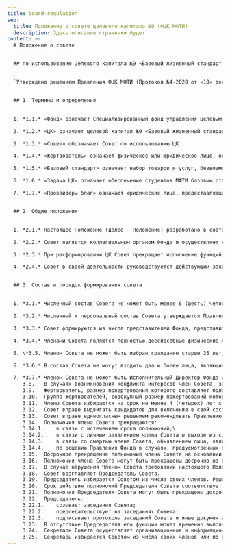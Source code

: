 ```yaml
---
title: board-regulation
seo:
  title: Положение о совете целевого капитала №9 (ФЦК МФТИ)
  description: Здесь описание странички будет
content: >-
  # Положение о совете


  ## по использованию целевого капитала №9 «Базовый жизненный стандарт для студентов МФТИ» Специализированного фонда управления целевым капиталом для развития Московского физико-технического института


  `Утверждено решением Правления ФЦК МФТИ (Протокол №4-2020 от «10» декабря 2020 год)`


  ## 1. Термины и определения


  1. *1.1.* «Фонд» означает Специализированный фонд управления целевым капиталом для развития Московского физико-технического института 

  2. *1.2.* «ЦК» означает целевой капитал №9 «Базовый жизненный стандарт для студентов МФТИ» Фонда.

  3. *1.3.* «Совет» обозначает Совет по использованию ЦК

  4. *1.4.* «Жертвователь» означает физическое или юридическое лицо, осуществившее пожертвование на формирование или пополнение ЦК посредством передачи в собственность Фонда денежных средств, ценных бумаг, недвижимого имущества.

  5. *1.5.* «Базовый стандарт» означает набор товаров и услуг, безвозмездно предоставляемый студентам МФТИ за счет дохода от доверительного управления ЦК и определяемый решением Совета.

  6. *1.6.* «Задача ЦК» означает обеспечение студентов МФТИ базовым стандартом за минимальный срок.

  7. *1.7.* «Провайдеры благ» означают юридические лица, предоставляющие свои товары и услуги (в рамках базового стандарта) студентам МФТИ за счет дохода ЦК.


  ## 2. Общие положения


  1. *2.1.* Настоящее Положение (далее – Положение) разработано в соответствии с действующим законодательством Российской Федерации и Уставом Фонда и определяет порядок деятельности Совета.

  2. *2.2.* Совет является коллегиальным органом Фонда и осуществляет контроль за финансовой деятельностью Фонда в части ЦК. Совет создается в целях обеспечения прозрачности использования средств ЦК а также в целях повышения эффективности сбора, расходования средств и решения стратегических задач ЦК.

  3. *2.3.* При расформировании ЦК Совет прекращает исполнение функций совета по использованию целевого капитала (в отношении расформированного целевого капитала).

  4. *2.4.* Совет в своей деятельности руководствуется действующим законодательством Российской Федерации, Уставом Фонда, а также настоящим Положением.


  ## 3. Состав и порядок формирования совета


  1. *3.1.* Численный состав Совета не может быть менее 6 (шесть) человек.

  2. *3.2.* Численный и персональный состав Совета утверждается Правлением Фонда на основании предложений действующих членов Совета. Первоначальный состав Совета формируется на основании предложений Жертвователей. 

  3. *3.3.* Совет формируются из числа представителей Фонда, представителей получателей дохода от ЦК (в т.ч. студентов МФТИ), жертвователей (их представителей), граждан и представителей юридических лиц, имеющих заслуги перед обществом, авторитет и (или) достижения в области деятельности, соответствующей целям создания ЦК, а также имеющих доступ к ресурсам, способствующим эффективному выполнению задачи ЦК.

  4. *3.4.* Членами Совета являются полностью дееспособные физические лица, признающие настоящее Положение и разделяющие цели создания ЦК.

  5. \*3.5. Членом Совета не может быть избран гражданин старше 35 лет, если это приведет к тому, что более 1/2 состава Совета будет представлена гражданами старше 35 лет. Данное ограничение не распространяется на представителей Фонда, а также жертвователей и их представителей, указанных в п. 3.9 и. п. 3.10 настоящего Положения.

  6. *3.6.* В состав Совета не могут входить два и более лица, являющиеся представителями одного юридического лица или представителями разных юридических лиц, являющихся аффилированными лицами. Данное ограничение не распространяется на представителей Фонда.

  7. *3.7.* Членом Совета не может быть Исполнительный Директор Фонда или его заместитель. В состав Совета могут входить не более 2 (двух) представителей Фонда — один член Правления Фонда и один член Попечительского Совета Фонда.\
     3.8.	В случаях возникновения конфликта интересов член Совета, заинтересованный в принятии Советом тех или иных решений, обязан сообщить о своей заинтересованности Совету до момента принятия указанных решений. Данный член Совета не сможет принимать участие в голосовании по вопросам, связанным с принятием указанных решений, и может участвовать в их обсуждении только с правом совещательного голоса.
     3.9.	Жертвователь, размер пожертвования которого составляет более 10 (десяти) процентов балансовой стоимости имущества, составляющего ЦК, на последнюю отчетную дату, вправе потребовать включить себя или своего представителя в состав Совета. В этом случае Правление обязано принять решение о включении такого жертвователя или его представителя в состав Совета в течение одного месяца со дня получения соответствующего требования жертвователя при условии, что такое включение не противоречит пункту 6.4.4. Устава Фонда и пунктам 3.4–3.7 настоящего Положения.
     3.10.	Группа жертвователей, совокупный размер пожертвований которой составляет более 20 (двадцати) процентов балансовой стоимости имущества, составляющего ЦК, на последнюю отчетную дату, вправе потребовать включить своего представителя в состав Совета. В вышеуказанную группу жертвователей не может входить жертвователь, воспользовавшийся своим правом на включение себя или своего представителя в состав Совета, в соответствии с пунктом 3.9 настоящего Положения.
     3.11.	Члены Совета избираются на срок не менее 4 (четырех) лет с правом неограниченного переизбрания По истечении указанного срока, полномочия членов Совета продлеваются до момента принятия Правлением Фонда решения об избрании нового состава Совета.
     3.12.	Совет вправе выдвигать кандидатов для включения в свой состав и после предварительного согласования с Попечительским советом Фонда представлять их в Правление Фонда для утверждения.
     3.13.	Совет вправе единогласным решением рекомендовать Правлению Фонда прекратить полномочия любого члена Совета (исключаемый из Совета член Совета в голосовании по данному вопросу участия не принимает и может участвовать в обсуждении вопроса только с правом совещательного голоса).\
     3.14.	Полномочия члена Совета прекращаются:
     3.14.1.	в связи с истечением срока полномочий;\
     3.14.2.	в связи с личным заявлением члена Совета о выходе из состава Совета;
     3.14.3.	в связи со смертью члена Совета, объявлением лица, являющегося членом Совета, умершим или признанием безвестно отсутствующим, недееспособным (ограниченно дееспособным) в порядке, установленном законодательством Российской Федерации;
     3.14.4.	по решению Правления Фонда в случаях, предусмотренных п. 6.4.12 Устава Фонда и п 3.17 настоящего Положения.
     3.15.	Досрочное прекращение полномочий члена Совета на основании его личного заявления не требует согласия членов Совета, Правления или иного органа Фонда. В случае досрочного прекращения полномочий члена Совета его полномочия считаются прекращенными в дату, указанную в заявлении о досрочном прекращении полномочий члена Совета.\
     3.16.	Полномочия члена Совета могут быть прекращены досрочно на основании письменного заявления члена Совета о его досрочном прекращении полномочий, поданного Председателю Правления Фонда не менее чем за 30 (тридцать) календарных дней до предполагаемой даты прекращения полномочий члена Совета. Если вследствие выбытия члена Совета численный состав Совета будет менее 5 (пяти) человек, Правление Фонда обязано принять решение об избрании в состав Совета нового члена в течение 30 (тридцати) дней с даты поступления письменного заявления члена Совета о досрочном прекращении полномочий члена Совета. Решение о назначении нового члена Совета принимается одновременно с решением об изменении персонального состава Совета в связи с прекращением полномочий вышеназванного члена Совета.
     3.17.	В случае нарушения Членом Совета требований настоящего Положения или  Устава Фонда, а также норм законодательства о некоммерческих организациях, Правление Фонда может принять решение о досрочном прекращении полномочий и исключении такого члена Совета из его состава. Если вследствие принятия такого решения численный состав Совета будет менее 5 (пяти) человек, Правление Фонда обязано одновременно с принятием решения о досрочном прекращении полномочий члена Совета принять решение об избрании в состав Совета нового члена. В случае, когда одновременное принятие решения об избрании в состав Совета нового члена не представляется возможным, Правление обязано принять соответствующее решение в кратчайшие сроки. 
     3.18.	Совет возглавляет Председатель Совета. 
     3.19.	Председатель избирается Советом из числа своих членов. Решение по данному вопросу принимается большинством голосов присутствующих на заседании. Председателем Совета не может быть избран член Совета, являющийся представителем Фонда.
     3.20.	Срок действия полномочий Председателя Совета соответствует сроку действия его полномочий члена Совета данного состава. 
     3.21.	Полномочия Председателя Совета могут быть прекращены досрочно на основании единогласного решения Совета (Председатель Совета в голосовании по данному вопросу участия не принимает и может участвовать в обсуждении вопроса только с правом совещательного голоса). 
     3.22.	Председатель:
     3.22.1.	созывает заседания Совета;
     3.22.2.	председательствует на заседаниях Совета; 
     3.22.3.	подписывает протоколы заседаний Совета и иные документы (письма, рекомендации, запросы и др.), связанные с деятельностью Совета.\
     3.23.	В отсутствие Председателя его функции может временно выполнять другой член Совета, избранный Советом большинством голосов присутствующих на заседании.
     3.24.	Секретарь Совета осуществляет организационное и информационное обеспечение работы Совета.
     3.25.	Секретарь избирается Советом из числа своих членов или по представлению Исполнительного директора Фонда из числа его работников. Решение об избрании или прекращении полномочий Секретаря принимается большинством голосов присутствующих на заседании.
---
```

